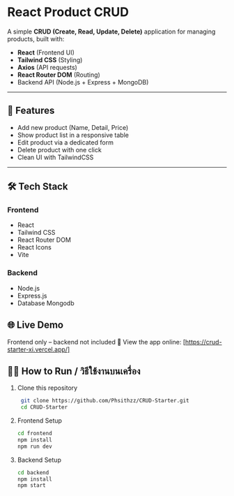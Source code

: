 # React Product CRUD

A simple **CRUD (Create, Read, Update, Delete)** application for managing products, built with:

- **React** (Frontend UI)
- **Tailwind CSS** (Styling)
- **Axios** (API requests)
- **React Router DOM** (Routing)
- Backend API (Node.js + Express + MongoDB)

---

## 🚀 Features
- Add new product (Name, Detail, Price)
- Show product list in a responsive table
- Edit product via a dedicated form
- Delete product with one click
- Clean UI with TailwindCSS

---

## 🛠️ Tech Stack
### Frontend
- React
- Tailwind CSS
- React Router DOM
- React Icons
- Vite

### Backend
- Node.js
- Express.js
- Database Mongodb


## 🌐 Live Demo
Frontend only – backend not included
🔗 View the app online: [https://crud-starter-xi.vercel.app/]

## 🧑‍💻 How to Run / วิธีใช้งานบนเครื่อง

1. Clone this repository  
   ```bash
    git clone https://github.com/Phsithzz/CRUD-Starter.git
    cd CRUD-Starter

2. Frontend Setup
    ```bash
    cd frontend
    npm install
    npm run dev

3. Backend Setup
    ```bash
    cd backend
    npm install
    npm start
